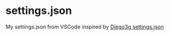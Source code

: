 # settings.json
My settings.json from VSCode inspired by [Diego3g settings.json](https://gist.github.com/diego3g/b1b189063d21b96d6144ca896755be64)
